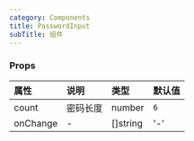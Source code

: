 ```yaml
---
category: Components
title: PasswordInput
subTitle: 组件
---
```


### Props

| 属性 | 说明 | 类型 | 默认值 |
| :-  | :- | :- | :- |
| count | 密码长度 | number | `6` |
| onChange | - | []string | '-' |